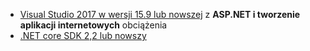 * [Visual Studio 2017 w wersji 15.9 lub nowszej](https://visualstudio.microsoft.com/downloads/) z **ASP.NET i tworzenie aplikacji internetowych** obciążenia
* [.NET core SDK 2,2 lub nowszy](https://www.microsoft.com/net/download/all)